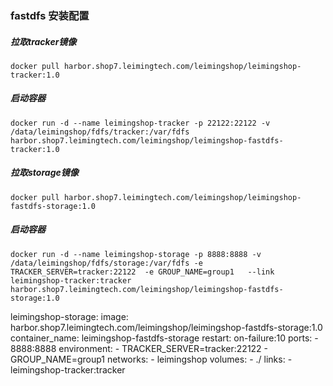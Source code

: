 ### fastdfs 安装配置
##### 拉取tracker镜像
```shell script
docker pull harbor.shop7.leimingtech.com/leimingshop/leimingshop-tracker:1.0
```
##### 启动容器
```shell script
docker run -d --name leimingshop-tracker -p 22122:22122 -v /data/leimingshop/fdfs/tracker:/var/fdfs  harbor.shop7.leimingtech.com/leimingshop/leimingshop-fastdfs-tracker:1.0
```
##### 拉取storage镜像
```shell script
docker pull harbor.shop7.leimingtech.com/leimingshop/leimingshop-fastdfs-storage:1.0
```
##### 启动容器
```shell script
docker run -d --name leimingshop-storage -p 8888:8888 -v /data/leimingshop/fdfs/storage:/var/fdfs -e TRACKER_SERVER=tracker:22122  -e GROUP_NAME=group1   --link leimingshop-tracker:tracker harbor.shop7.leimingtech.com/leimingshop/leimingshop-fastdfs-storage:1.0
```


  leimingshop-storage:
    image: harbor.shop7.leimingtech.com/leimingshop/leimingshop-fastdfs-storage:1.0
    container_name: leimingshop-fastdfs-storage
    restart: on-failure:10
    ports:
      - 8888:8888
    environment:
      - TRACKER_SERVER=tracker:22122
      - GROUP_NAME=group1
    networks:
      - leimingshop
    volumes:
      - ./
    links:
      - leimingshop-tracker:tracker
